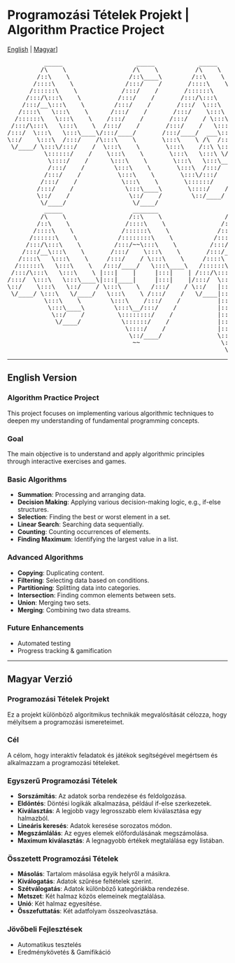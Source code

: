 # Programozási Tételek Projekt | Algorithm Practice Project

[English](#english) | [Magyar](#magyar)]
<pre>
          _____                    _____            _____                   _______         
         /\    \                  /\    \          /\    \                 /::\    \        
        /::\    \                /::\____\        /::\    \               /::::\    \       
       /::::\    \              /:::/    /       /::::\    \             /::::::\    \      
      /::::::\    \            /:::/    /       /::::::\    \           /::::::::\    \     
     /:::/\:::\    \          /:::/    /       /:::/\:::\    \         /:::/~~\:::\    \    
    /:::/__\:::\    \        /:::/    /       /:::/  \:::\    \       /:::/    \:::\    \   
   /::::\   \:::\    \      /:::/    /       /:::/    \:::\    \     /:::/    / \:::\    \  
  /::::::\   \:::\    \    /:::/    /       /:::/    / \:::\    \   /:::/____/   \:::\____\ 
 /:::/\:::\   \:::\    \  /:::/    /       /:::/    /   \:::\ ___\ |:::|    |     |:::|    |
/:::/  \:::\   \:::\____\/:::/____/       /:::/____/  ___\:::|    ||:::|____|     |:::|    |
\::/    \:::\  /:::/    /\:::\    \       \:::\    \ /\  /:::|____| \:::\    \   /:::/    / 
 \/____/ \:::\/:::/    /  \:::\    \       \:::\    /::\ \::/    /   \:::\    \ /:::/    /  
          \::::::/    /    \:::\    \       \:::\   \:::\ \/____/     \:::\    /:::/    /   
           \::::/    /      \:::\    \       \:::\   \:::\____\        \:::\__/:::/    /    
           /:::/    /        \:::\    \       \:::\  /:::/    /         \::::::::/    /     
          /:::/    /          \:::\    \       \:::\/:::/    /           \::::::/    /      
         /:::/    /            \:::\    \       \::::::/    /             \::::/    /       
        /:::/    /              \:::\____\       \::::/    /               \::/____/        
        \::/    /                \::/    /        \::/____/                 ~~              
         \/____/                  \/____/
          _____                   _______                   _____                    _____                    _____          
         /\    \                 /::\    \                 /\    \                  /\    \                  /\    \         
        /::\    \               /::::\    \               /::\    \                /::\    \                /::\    \        
       /::::\    \             /::::::\    \             /::::\    \              /::::\    \              /::::\    \       
      /::::::\    \           /::::::::\    \           /::::::\    \            /::::::\    \            /::::::\    \      
     /:::/\:::\    \         /:::/~~\:::\    \         /:::/\:::\    \          /:::/\:::\    \          /:::/\:::\    \     
    /:::/__\:::\    \       /:::/    \:::\    \       /:::/__\:::\    \        /:::/  \:::\    \        /:::/__\:::\    \    
   /::::\   \:::\    \     /:::/    / \:::\    \     /::::\   \:::\    \      /:::/    \:::\    \      /::::\   \:::\    \   
  /::::::\   \:::\    \   /:::/____/   \:::\____\   /::::::\   \:::\    \    /:::/    / \:::\    \    /::::::\   \:::\    \  
 /:::/\:::\   \:::\    \ |:::|    |     |:::|    | /:::/\:::\   \:::\____\  /:::/    /   \:::\ ___\  /:::/\:::\   \:::\    \ 
/:::/  \:::\   \:::\____\|:::|____|     |:::|    |/:::/  \:::\   \:::|    |/:::/____/  ___\:::|    |/:::/__\:::\   \:::\____\
\::/    \:::\   \::/    / \:::\    \   /:::/    / \::/   |::::\  /:::|____|\:::\    \ /\  /:::|____|\:::\   \:::\   \::/    /
 \/____/ \:::\   \/____/   \:::\    \ /:::/    /   \/____|:::::\/:::/    /  \:::\    /::\ \::/    /  \:::\   \:::\   \/____/ 
          \:::\    \        \:::\    /:::/    /          |:::::::::/    /    \:::\   \:::\ \/____/    \:::\   \:::\    \     
           \:::\____\        \:::\__/:::/    /           |::|\::::/    /      \:::\   \:::\____\       \:::\   \:::\____\    
            \::/    /         \::::::::/    /            |::| \::/____/        \:::\  /:::/    /        \:::\   \::/    /    
             \/____/           \::::::/    /             |::|  ~|               \:::\/:::/    /          \:::\   \/____/     
                                \::::/    /              |::|   |                \::::::/    /            \:::\    \         
                                 \::/____/               \::|   |                 \::::/    /              \:::\____\        
                                  ~~                      \:|   |                  \::/____/                \::/    /        
                                                           \|___|                                            \/____/         
</pre>
---

## English Version <a name="english"></a>

### Algorithm Practice Project  

This project focuses on implementing various algorithmic techniques to deepen my understanding of fundamental programming concepts.  

### Goal  
The main objective is to understand and apply algorithmic principles through interactive exercises and games.  

### Basic Algorithms
- **Summation**: Processing and arranging data.  
- **Decision Making**: Applying various decision-making logic, e.g., if-else structures.  
- **Selection**: Finding the best or worst element in a set.  
- **Linear Search**: Searching data sequentially.  
- **Counting**: Counting occurrences of elements.  
- **Finding Maximum**: Identifying the largest value in a list.  

### Advanced Algorithms
- **Copying**: Duplicating content.  
- **Filtering**: Selecting data based on conditions.  
- **Partitioning**: Splitting data into categories.  
- **Intersection**: Finding common elements between sets.  
- **Union**: Merging two sets.  
- **Merging**: Combining two data streams.  

### Future Enhancements
- Automated testing  
- Progress tracking & gamification  

---

## Magyar Verzió <a name="magyar"></a>

### Programozási Tételek Projekt  

Ez a projekt különböző algoritmikus technikák megvalósítását célozza, hogy mélyítsem a programozási ismereteimet.  

### Cél  
A célom, hogy interaktív feladatok és játékok segítségével megértsem és alkalmazzam a programozási tételeket.  

### Egyszerű Programozási Tételek
- **Sorszámítás**: Az adatok sorba rendezése és feldolgozása.  
- **Eldöntés**: Döntési logikák alkalmazása, például if-else szerkezetek.  
- **Kiválasztás**: A legjobb vagy legrosszabb elem kiválasztása egy halmazból.  
- **Lineáris keresés**: Adatok keresése sorozatos módon.  
- **Megszámlálás**: Az egyes elemek előfordulásának megszámolása.  
- **Maximum kiválasztás**: A legnagyobb értékek megtalálása egy listában.  

### Összetett Programozási Tételek
- **Másolás**: Tartalom másolása egyik helyről a másikra.  
- **Kiválogatás**: Adatok szűrése feltételek szerint.  
- **Szétválogatás**: Adatok különböző kategóriákba rendezése.  
- **Metszet**: Két halmaz közös elemeinek megtalálása.  
- **Unió**: Két halmaz egyesítése.  
- **Összefuttatás**: Két adatfolyam összeolvasztása.  

### Jövőbeli Fejlesztések
- Automatikus tesztelés    
- Eredménykövetés & Gamifikáció  
